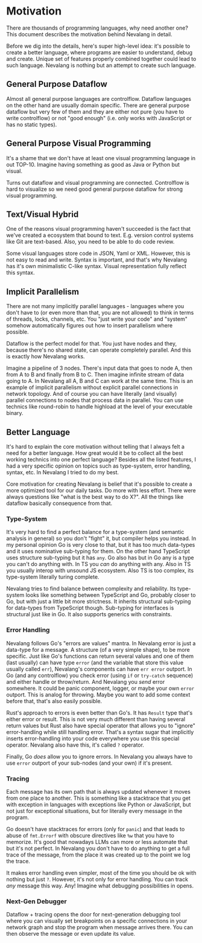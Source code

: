 # Motivation

There are thousands of programming languages, why need another one? This document describes the motivation behind Nevalang in detail.

Before we dig into the details, here's super high-level idea: it's possible to create a better language, where programs are easier to understand, debug and create. Unique set of features properly combined together could lead to such language. Nevalang is nothing but an attempt to create such language.

## General Purpose Dataflow

Almost all general purpose languages are controlflow. Dataflow languages on the other hand are usually domain specific. There are general purpose dataflow but very few of them and they are either not pure (you have to write controlflow) or not "good enough" (i.e. only works with JavaScript or has no static types).

## General Purpose Visual Programming

It's a shame that we don't have at least one visual programming language in out TOP-10. Imagine having something as good as Java or Python but visual.

Turns out dataflow and visual programming are connected. Controlflow is hard to visualize so we need good general purpose dataflow for strong visual programming.

## Text/Visual Hybrid

One of the reasons visual programming haven't succeeded is the fact that we've created a ecosystem that bound to text. E.g. version control systems like Git are text-based. Also, you need to be able to do code review.

Some visual languages store code in JSON, Yaml or XML. However, this is not easy to read and write. Syntax is important, and that's why Nevalang has it's own minimalistic C-like syntax. Visual representation fully reflect this syntax.

## Implicit Parallelism

There are not many implicitly parallel languages - languages where you don't have to (or even more than that, you are not allowed) to think in terms of threads, locks, channels, etc. You "just write your code" and "system" somehow automatically figures out how to insert parallelism where possible.

Dataflow is the perfect model for that. You just have nodes and they, because there's no shared state, can operate completely parallel. And this is exactly how Nevalang works.

Imagine a pipeline of 3 nodes. There's input data that goes to node A, then from A to B and finally from B to C. Then imagine infinite stream of data going to A. In Nevalang all A, B and C can work at the same time. This is an example of implicit parallelism without explicit parallel connections in network topology. And of course you can have literally (and visually) parallel connections to nodes that process data in parallel. You can use technics like round-robin to handle highload at the level of your executable binary.

## Better Language

It's hard to explain the core motivation without telling that I always felt a need for a better language. How great would it be to collect all the best working technics into one perfect language? Besides all the listed features, I had a very specific opinion on topics such as type-system, error handling, syntax, etc. In Nevalang I tried to do my best.

Core motivation for creating Nevalang is belief that it's possible to create a more optimized tool for our daily tasks. Do more with less effort. There were always questions like "what is the best way to do X?". All the things like dataflow basically consequence from that.

### Type-System

It's very hard to find a perfect balance for a type-system (and semantic analysis in general) so you don't "fight" it, but compiler helps you instead. In my personal opinion Go is very close to that, but it has too much data-types and it uses nominative sub-typing for them. On the other hand TypeScript uses structure sub-typing but it has `any`. Go also has but in Go any is a type you can't do anything with. In TS you _can_ do anything with any. Also in TS you usually interop with unsound JS ecosystem. Also TS is too complex, its type-system literally turing complete.

Nevalang tries to find balance between complexity and reliability. Its type-system looks like something between TypeScript and Go, probably closer to Go, but with just a little bit more strictness. It inherits structural sub-typing for data-types from TypeScript though. Sub-typing for interfaces is structural just like in Go. It also supports generics with constraints.

### Error Handling

Nevalang follows Go's "errors are values" mantra. In Nevalang error is just a data-type for a message. A structure (of a very simple shape), to be more specific. Just like Go's functions can return several values and one of them (last usually) can have type `error` (and the variable that store this value usually called `err`), Nevalang's components can have `err error` outport. In Go (and any controlflow) you check error (using `if` or `try-catch` sequence) and either handle or throw/return. And Nevalang you _send_ error somewhere. It could be panic component, logger, or maybe your own `error` outport. This is analog for throwing. Maybe you want to add some context before that, that's also easily possible.

Rust's approach to errors is even better than Go's. It has `Result` type that's either error or result. This is not very much different than having several return values but Rust also have special operator that allows you to "ignore" error-handling while still handling error. That's a syntax sugar that implicitly inserts error-handling into your code everywhere you use this special operator. Nevalang also have this, it's called `?` operator.

Finally, Go _does_ allow you to ignore errors. In Nevalang you always have to use `error` outport of your sub-nodes (and your own) if it's present.

### Tracing

Each message has its own path that is always updated whenever it moves from one place to another. This is something like a stacktrace that you get with exception in languages with exceptions like Python or JavaScript, but not just for exceptional situations, but for literally every message in the program.

Go doesn't have stacktraces for errors (only for `panic`) and that leads to abuse of `fmt.Errorf` with obscure directives like `%w` that you have to memorize. It's good that nowadays LLMs can more or less automate that but it's not perfect. In Nevalang you don't have to do anything to get a full trace of the message, from the place it was created up to the point we log the trace.

It makes error handling even simpler, most of the time you should be ok with nothing but just `?`. However, it's not only for error handling. You can track _any_ message this way. Any! Imagine what debugging possibilities in opens.

### Next-Gen Debugger

Dataflow + tracing opens the door for next-generation debugging tool where you can visually set breakpoints on a specific connections in your network graph and stop the program when message arrives there. You can then observe the message or even update its value.
